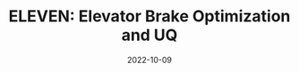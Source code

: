 ---
title: "ELEVEN: Elevator Brake Optimization and UQ"
logo: "ELEVEN.png"
description: "A code for robust optimization and uncertainty quantification of an elevator brake system, enhancing safety and efficiency."
date: 2022-10-09
website: "https://americocunhajr.github.io/ELEVEN"
github: "https://github.com/americocunhajr/ELEVEN"
docs: 
download: "https://github.com/americocunhajr/ELEVEN/zipball/main"
layout: none
collection: software
---